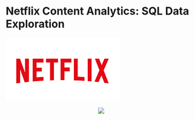# Netflix Content Analytics: SQL Data Exploration
![Netflix Logo](https://github.com/Injamam001/sql_project_netflix/blob/main/logo.png)
<p align="center">
  <img src="[https://upload.wikimedia.org/wikipedia/commons/7/75/Netflix_icon.svg" width="200"](https://github.com/Injamam001/sql_project_netflix/blob/main/logo.png) />
</p>


